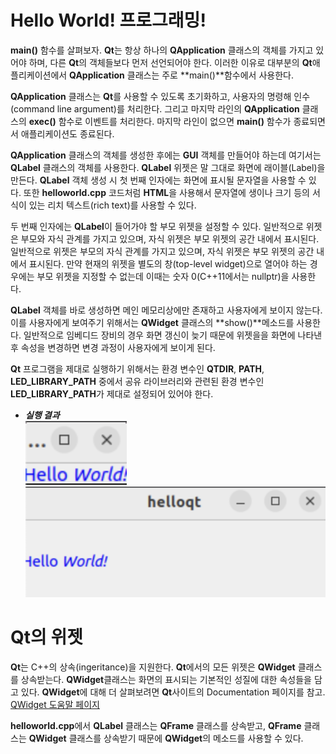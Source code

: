 # Hello World! 프로그래밍!

**main()** 함수를 살펴보자. **Qt**는 항상 하나의 **QApplication** 클래스의 객체를 가지고 있어야 하며, 다른 **Qt**의 객체들보다 먼저 선언되어야 한다. 이러한 이유로 대부분의 **Qt**애플리케이션에서 **QApplication** 클래스는 주로 **main()**함수에서 사용한다.

**QApplication** 클래스는 **Qt**를 사용할 수 있도록 초기화하고, 사용자의 명령해 인수(command line argument)를 처리한다. 그리고 마지막 라인의 **QApplication** 클래스의 **exec()** 함수로 이벤트를 처리한다. 마지막 라인이 없으면 **main()** 함수가 종료되면서 애플리케이션도 종료된다.

**QApplication** 클래스의 객체를 생성한 후에는 **GUI** 객체를 만들어야 하는데 여기서는 **QLabel** 클래스의 객체를 사용한다. **QLabel** 위젯은 말 그대로 화면에 래이블(Label)을 만든다. **QLabel** 객체 생성 시 첫 번째 인자에는 화면에 표시될 문자열을 사용할 수 있다. 또한 **helloworld.cpp** 코드처럼 **HTML**을 사용해서 문자열에 생이나 크기 등의 서식이 있는 리치 텍스트(rich text)를 사용할 수 있다.

두 번째 인자에는 **QLabel**이 들어가야 할 부모 위젯을 설정할 수 있다. 일반적으로 위젯은 부모와 자식 관계를 가지고 있으며, 자식 위젯은 부모 위젯의 공간 내에서 표시된다. 일반적으로 위젯은 부모의 자식 관계를 가지고 있으며, 자식 위젯은 부모 위젯의 공간 내에서 표시된다. 만약 현재의 위젯을 별도의 창(top-level widget)으로 열어야 하는 경우에는 부모 위젯을 지정할 수 없는데 이때는 숫자 0(C++11에서는 nullptr)을 사용한다.

**QLabel** 객체를 바로 생성하면 메인 메모리상에만 존재하고 사용자에게 보이지 않는다. 이를 사용자에게 보여주기 위해서는 **QWidget** 클래스의 **show()**메소드를 사용한다. 일반적으로 임베디드 장비의 경우 화면 갱신이 늦기 때문에 위젯을을 화면에 나타낸 후 속성을 변경하면 변경 과정이 사용자에게 보이게 된다.

**Qt** 프로그램을 제대로 실행하기 위해서는 환경 변수인 **QTDIR**, **PATH**, **LED_LIBRARY_PATH** 중에서 공유 라이브러리와 관련된 환경 변수인 **LED_LIBRARY_PATH**가 제대로 설정되어 있어야 한다.

+ ***실행 결과*** <br>
![hello1](../../../docs/Img/hello1.png)
![hello2](../../../docs/Img/hello2.png)

# Qt의 위젯

**Qt**는 C++의 상속(ingeritance)을 지원한다. **Qt**에서의 모든 위젯은 **QWidget** 클래스를 상속받는다.
**QWidget**클래스는 화면의 표시되는 기본적인 성질에 대한 속성들을 담고 있다. **QWidget**에 대해 더 살펴보려면 **Qt**사이트의 Documentation 페이지를 참고.
[QWidget 도움말 페이지](https://doc.qt.io/qt-6.8/index.html)

**helloworld.cpp**에서 **QLabel** 클래스는 **QFrame** 클래스를 상속받고, **QFrame** 클래스는 **QWidget** 클래스를 상속받기 때문에 **QWidget**의 메소드를 사용할 수 있다.
